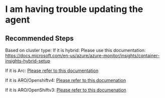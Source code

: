 <properties
  pagetitle="I am having trouble updating the agent "
  service=""
  resource=""
  ms.author="rashmia"
  selfhelptype="Generic"
  supporttopicids="32740205"
  productpesids="17083"
  cloudenvironments="public, fairfax, mooncake, blackforest, ussec, usnat"
  disableclouds=""
  articleid="052efb05-62a6-420d-8700-92b0e5980767"
  ownershipid="AzureMonitoring_Essentials" />
# I am having trouble updating the agent 

## **Recommended Steps**

Based on cluster type:
If it is hybrid: Please use this documentation: https://docs.microsoft.com/en-us/azure/azure-monitor/insights/container-insights-hybrid-setup

If it is Arc: [Please refer to this documentation]( https://docs.microsoft.com/azure/azure-monitor/insights/container-insights-enable-arc-enabled-clusters0)

If it is ARO/Openshiftv4: [Please refer to this documenation](https://docs.microsoft.com/azure/azure-monitor/insights/container-insights-azure-redhat4-setup)

If it is ARO/OpenShiftv3: [Please refer to this documenation](https://docs.microsoft.com/azure/azure-monitor/insights/container-insights-azure-redhat-setup)